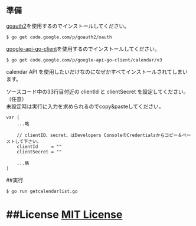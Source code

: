 ## 準備
[goauth2](https://code.google.com/p/goauth2/)を使用するのでインストールしてください。  
```
$ go get code.google.com/p/goauth2/oauth
```  
  
[google-api-go-client](https://code.google.com/p/google-api-go-client/)を使用するのでインストールしてください。  
```
$ go get code.google.com/p/google-api-go-client/calendar/v3
```  
calendar API を使用したいだけなのになぜかすべてインストールされてしまいます。
  
ソースコード中の33行目付近の clientId と clientSecret を設定してください。（任意）   
未設定時は実行に入力を求められるのでcopy&pasteしてください。  
```
var (
    ...略

    // clientID、secret、はDevelopers ConsoleのCredentialsからコピー＆ペーストして下さい。
    clientId     = ""
    clientSecret = ""

    ...略
)
```  

##実行
```
$ go run getcalendarlist.go
```  

##License
[MIT License](LICENSE)
=======
